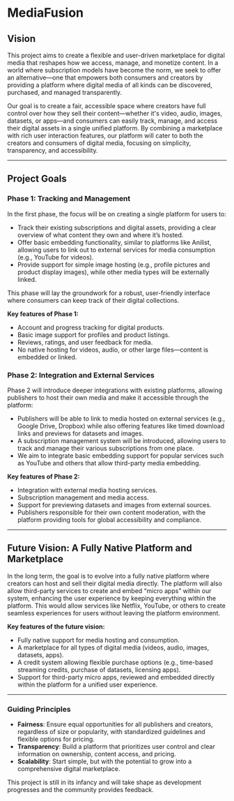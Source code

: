 # **MediaFusion**
## **Vision**

This project aims to create a flexible and user-driven marketplace for digital media that reshapes how we access, manage, and monetize content. In a world where subscription models have become the norm, we seek to offer an alternative—one that empowers both consumers and creators by providing a platform where digital media of all kinds can be discovered, purchased, and managed transparently.

Our goal is to create a fair, accessible space where creators have full control over how they sell their content—whether it's video, audio, images, datasets, or apps—and consumers can easily track, manage, and access their digital assets in a single unified platform. By combining a marketplace with rich user interaction features, our platform will cater to both the creators and consumers of digital media, focusing on simplicity, transparency, and accessibility.

---

## **Project Goals**

### **Phase 1: Tracking and Management**
In the first phase, the focus will be on creating a single platform for users to:
- Track their existing subscriptions and digital assets, providing a clear overview of what content they own and where it’s hosted.
- Offer basic embedding functionality, similar to platforms like Anilist, allowing users to link out to external services for media consumption (e.g., YouTube for videos).
- Provide support for simple image hosting (e.g., profile pictures and product display images), while other media types will be externally linked.

This phase will lay the groundwork for a robust, user-friendly interface where consumers can keep track of their digital collections.

**Key features of Phase 1:**
- Account and progress tracking for digital products.
- Basic image support for profiles and product listings.
- Reviews, ratings, and user feedback for media.
- No native hosting for videos, audio, or other large files—content is embedded or linked.

### **Phase 2: Integration and External Services**
Phase 2 will introduce deeper integrations with existing platforms, allowing publishers to host their own media and make it accessible through the platform:
- Publishers will be able to link to media hosted on external services (e.g., Google Drive, Dropbox) while also offering features like timed download links and previews for datasets and images.
- A subscription management system will be introduced, allowing users to track and manage their various subscriptions from one place.
- We aim to integrate basic embedding support for popular services such as YouTube and others that allow third-party media embedding.

**Key features of Phase 2:**
- Integration with external media hosting services.
- Subscription management and media access.
- Support for previewing datasets and images from external sources.
- Publishers responsible for their own content moderation, with the platform providing tools for global accessibility and compliance.

---

## **Future Vision: A Fully Native Platform and Marketplace**
In the long term, the goal is to evolve into a fully native platform where creators can host and sell their digital media directly. The platform will also allow third-party services to create and embed “micro apps” within our system, enhancing the user experience by keeping everything within the platform. This would allow services like Netflix, YouTube, or others to create seamless experiences for users without leaving the platform environment.

**Key features of the future vision:**
- Fully native support for media hosting and consumption.
- A marketplace for all types of digital media (videos, audio, images, datasets, apps).
- A credit system allowing flexible purchase options (e.g., time-based streaming credits, purchase of datasets, licensing apps).
- Support for third-party micro apps, reviewed and embedded directly within the platform for a unified user experience.

---

### **Guiding Principles**
- **Fairness**: Ensure equal opportunities for all publishers and creators, regardless of size or popularity, with standardized guidelines and flexible options for pricing.
- **Transparency**: Build a platform that prioritizes user control and clear information on ownership, content access, and pricing.
- **Scalability**: Start simple, but with the potential to grow into a comprehensive digital marketplace.

This project is still in its infancy and will take shape as development progresses and the community provides feedback.